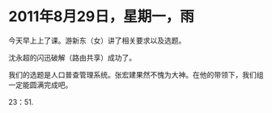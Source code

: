 # 2011年8月29日，星期一，雨

今天早上上了课。游新东（女）讲了相关要求以及选题。

沈永超的闪迅破解（路由共享）成功了。

我们的选题是人口普查管理系统。张宏建果然不愧为大神。在他的带领下，我们组一定能圆满完成吧。

23：51.
